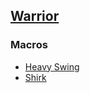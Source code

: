 ## [Warrior](https://na.finalfantasyxiv.com/jobguide/warrior/)  

### Macros

- [Heavy Swing](Heavy-Swing.md)  
- [Shirk](Shirk.md)